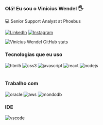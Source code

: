 ### Olá! Eu sou o Vinícius Wendel 🖐️
💻 Senior Support Analyst at Phoebus</br>

[![LinkedIn](https://img.shields.io/badge/LinkedIn-0077B5?style=for-the-badge&logo=linkedin&logoColor=white)](https://www.linkedin.com/in/viniciuswrs)
[![Instagram](https://img.shields.io/badge/Instagram-E4405F?style=for-the-badge&logo=instagram&logoColor=white)](https://www.instagram.com/viniciuswrs)

![Vinícius Wendel GitHub stats](https://github-readme-stats.vercel.app/api?username=viniciuswendel&show_icons=true&theme=dracula)

### Tecnologias que eu uso

<div style="display: inline_block">
    <img align="center" alt="html5" src="https://img.shields.io/badge/HTML5-E34F26?style=for-the-badge&logo=html5&logoColor=white" />
    <img align="center" alt="css3" src="https://img.shields.io/badge/CSS-239120?&style=for-the-badge&logo=css3&logoColor=white" />
    <img align="center" alt="javascript" src="https://img.shields.io/badge/JavaScript-F7DF1E?style=for-the-badge&logo=javascript&logoColor=black" />
    <img align="center" alt="react" src="https://img.shields.io/badge/React-20232A?style=for-the-badge&logo=react&logoColor=61DAFB" />
    <img align="center" alt="nodejs" src="https://img.shields.io/badge/Node.js-43853D?style=for-the-badge&logo=node.js&logoColor=white" />
</div>
<br/>

### Trabalho com
<div style="display: inline_block">
    <img align="center" alt="oracle" src="https://img.shields.io/badge/Oracle-F80000?style=for-the-badge&logo=Oracle&logoColor=white" />
    <img align="center" alt="aws" src="https://img.shields.io/badge/Amazon_AWS-232F3E?style=for-the-badge&logo=amazon-aws&logoColor=white" />
    <img align="center" alt="mondodb" src="https://img.shields.io/badge/MongoDB-4EA94B?style=for-the-badge&logo=mongodb&logoColor=white" />
</div>

### IDE
<div style="display: inline_block">
    <img align="center" alt="vscode" src="https://img.shields.io/badge/Visual_Studio_Code-0078D4?style=for-the-badge&logo=visual%20studio%20code&logoColor=white" />
</div>
<br/>
